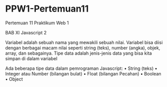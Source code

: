 # PPW1-Pertemuan11
Pertemuan 11 Praktikum Web 1 

BAB XI
Javascript 2

Variabel adalah sebuah nama yang mewakili sebuah nilai.
Variabel bisa diisi dengan berbagai macam nilai seperti string (teks), number (angka), objek,
array, dan sebagainya.
Tipe data adalah jenis-jenis data yang bisa kita simpan di dalam variabel

Ada beberapa tipe data dalam pemrograman Javascript:
• String (teks)
• Integer atau Number (bilangan bulat)
• Float (bilangan Pecahan)
• Boolean
• Object
